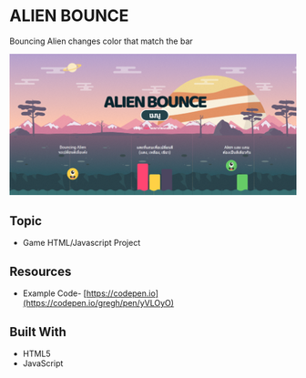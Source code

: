 # ALIEN BOUNCE
Bouncing Alien changes color that match the bar

<img src="./Pic/landing.png" />

## Topic
* Game HTML/Javascript Project

## Resources
* Example Code- [https://codepen.io](https://codepen.io/gregh/pen/yVLOyO)

## Built With
* HTML5
* JavaScript

